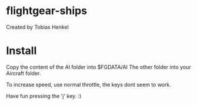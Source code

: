 # flightgear-ships
Created by Tobias Henkel

# Install

Copy the content of the AI folder into $FGDATA/AI
The other folder into your Aircraft folder.

To increase speed, use normal throttle, the keys dont seem to work.

Have fun pressing the 'j' key. :)
